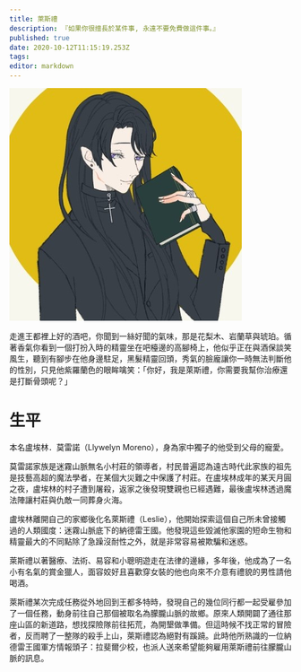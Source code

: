 ```yaml
---
title: 萊斯禮
description: 『如果你很擅長於某件事, 永遠不要免費做這件事。』
published: true
date: 2020-10-12T11:15:19.253Z
tags: 
editor: markdown
---
```



![leslie.jpg](/leslie.jpg)

走進王都裡上好的酒吧，你聞到一絲好聞的氣味，那是花梨木、岩蘭草與琥珀。循著香氣你看到一個打扮入時的精靈坐在吧檯邊的高腳椅上，他似乎正在與酒保談笑風生，聽到有腳步在他身邊駐足，黑髮精靈回頭，秀氣的臉龐讓你一時無法判斷他的性別，只見他紫羅蘭色的眼眸噙笑：「你好，我是萊斯禮，你需要我幫你治療還是打斷骨頭呢？」

# 生平

本名盧埃林．莫雷諾（Llywelyn Moreno），身為家中獨子的他受到父母的寵愛。	

莫雷諾家族是迷霧山脈無名小村莊的領導者，村民普遍認為遠古時代此家族的祖先是技藝高超的魔法學者，在某個大災難之中保護了村莊。在盧埃林成年的某天月圓之夜，盧埃林的村子遭到屠殺，返家之後發現雙親也已經遇難，最後盧埃林透過魔法陣讓村莊與仇敵一同葬身火海。

盧埃林離開自己的家鄉後化名萊斯禮（Leslie），他開始探索這個自己所未曾接觸過的人類國度：迷霧山脈底下的納德雷王國。他發現這些毀滅他家園的短命生物和精靈最大的不同點除了急躁沒耐性之外，就是非常容易被欺騙和迷惑。

萊斯禮以著醫療、法術、易容和小聰明遊走在法律的邊緣，多年後，他成為了一名小有名氣的賞金獵人，面容姣好且喜歡穿女裝的他也向來不介意有禮貌的男性請他喝酒。

萊斯禮某次完成任務從外地回到王都多特時，發現自己的幾位同行都一起受雇參加了一個任務，動身前往自己那個被取名為朦朧山脈的故鄉。原來人類開闢了通往那座山區的新道路，想找探險隊前往拓荒，為開墾做準備。但這時候不找正常的冒險者，反而聘了一整隊的殺手上山，萊斯禮認為絕對有蹊蹺。此時他所熟識的一位納德雷王國軍方情報頭子：拉斐爾少校，也派人送來希望能夠雇用萊斯禮前往朦朧山脈的訊息。
